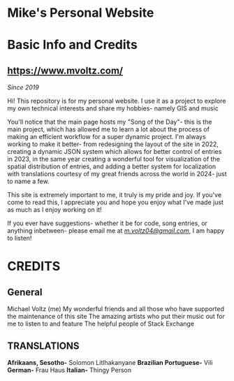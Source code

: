 # Mike's Personal Website
# Basic Info and Credits
## https://www.mvoltz.com/
*Since 2019*

Hi! This repository is for my personal website. I use it as a project to explore my own technical interests and share my hobbies- namely GIS and music

You'll notice that the main page hosts my "Song of the Day"- this is the main project, which has allowed me to learn a lot about the process of making an efficient workflow for a super dynamic project. I'm always working to make it better- from redesigning the layout of the site in 2022, creating a dynamic JSON system which allows for better control of entries in 2023, in the same year creating a wonderful tool for visualization of the spatial distribution of entries, and adding a better system for localization with translations courtesy of my great friends across the world in 2024- just to name a few. 

This site is extremely important to me, it truly is my pride and joy. If you've come to read this, I appreciate you and hope you enjoy what I've made just as much as I enjoy working on it!

If you ever have suggestions- whether it be for code, song entries, or anything inbetween- please email me at *m.voltz04@gmail.com*, I am happy to listen!

# CREDITS
## General
Michael Voltz (me)
My wonderful friends and all those who have supported the maintenance of this site
The amazing artists who put their music out for me to listen to and feature
The helpful people of Stack Exchange

## TRANSLATIONS
**Afrikaans, Sesotho-** Solomon Litlhakanyane
**Brazilian Portuguese-** Vili
**German-** Frau Haus
**Italian-** Thingy Person
